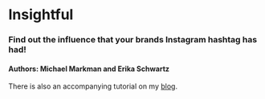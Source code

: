 # Insightful

### Find out the influence that your brands Instagram hashtag has had!

#### Authors: Michael Markman and Erika Schwartz 

There is also an accompanying tutorial on my [blog](http://eduvoyage.co.uk/instagram-search-app.html).

